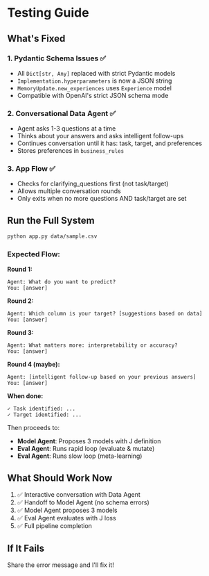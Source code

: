 # Testing Guide

## What's Fixed

### 1. Pydantic Schema Issues ✅
- All `Dict[str, Any]` replaced with strict Pydantic models
- `Implementation.hyperparameters` is now a JSON string
- `MemoryUpdate.new_experiences` uses `Experience` model
- Compatible with OpenAI's strict JSON schema mode

### 2. Conversational Data Agent ✅
- Agent asks 1-3 questions at a time
- Thinks about your answers and asks intelligent follow-ups
- Continues conversation until it has: task, target, and preferences
- Stores preferences in `business_rules`

### 3. App Flow ✅
- Checks for clarifying_questions first (not task/target)
- Allows multiple conversation rounds
- Only exits when no more questions AND task/target are set

## Run the Full System

```bash
python app.py data/sample.csv
```

### Expected Flow:

**Round 1:**
```
Agent: What do you want to predict?
You: [answer]
```

**Round 2:**
```
Agent: Which column is your target? [suggestions based on data]
You: [answer]
```

**Round 3:**
```
Agent: What matters more: interpretability or accuracy?
You: [answer]
```

**Round 4 (maybe):**
```
Agent: [intelligent follow-up based on your previous answers]
You: [answer]
```

**When done:**
```
✓ Task identified: ...
✓ Target identified: ...
```

Then proceeds to:
- **Model Agent**: Proposes 3 models with J definition
- **Eval Agent**: Runs rapid loop (evaluate & mutate)
- **Eval Agent**: Runs slow loop (meta-learning)

## What Should Work Now

1. ✅ Interactive conversation with Data Agent
2. ✅ Handoff to Model Agent (no schema errors)
3. ✅ Model Agent proposes 3 models
4. ✅ Eval Agent evaluates with J loss
5. ✅ Full pipeline completion

## If It Fails

Share the error message and I'll fix it!

